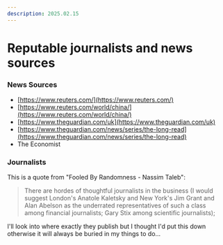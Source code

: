 ```yaml
---
description: 2025.02.15
---
```


# Reputable journalists and news sources

### News Sources

* [https://www.reuters.com/](https://www.reuters.com/)
* [https://www.reuters.com/world/china/](https://www.reuters.com/world/china/)
* [https://www.theguardian.com/uk](https://www.theguardian.com/uk)
* [https://www.theguardian.com/news/series/the-long-read](https://www.theguardian.com/news/series/the-long-read)
* The Economist

### Journalists

This is a quote from "Fooled By Randomness - Nassim Taleb":

> There are hordes of thoughtful journalists in the business (I would suggest London's Anatole Kaletsky and New York's Jim Grant and Alan Abelson as the underrated representatives of such a class among financial journalists; Gary Stix among scientific journalists);

I'll look into where exactly they publish but I thought I'd put this down otherwise it will always be buried in my things to do...

